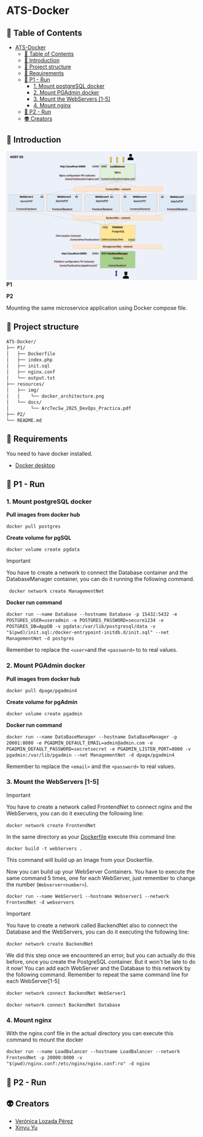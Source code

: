 # ATS-Docker
## 🧩​ Table of Contents
- [ATS-Docker](#ats-docker)
  - [🧩​ Table of Contents](#-table-of-contents)
  - [🌟 Introduction](#-introduction)
  - [​👀​ Project structure](#-project-structure)
  - [🚀​ Requirements](#-requirements)
  - [📝 P1 - Run](#-p1---run)
    - [1. Mount postgreSQL docker](#1-mount-postgresql-docker)
    - [2. Mount PGAdmin docker](#2-mount-pgadmin-docker)
    - [3. Mount the WebServers \[1-5\]](#3-mount-the-webservers-1-5)
    - [4. Mount nginx](#4-mount-nginx)
  - [📝 P2 - Run](#-p2---run)
  - [👽 Creators](#-creators)

## 🌟 Introduction
![Docker Architecture](/resources/img/docker_architecture.png)
**P1**



**P2**

Mounting the same microservice application using Docker compose file.
## ​👀​ Project structure
```shell
ATS-Docker/
├── P1/
│   ├── Dockerfile
│   ├── index.php
│   ├── init.sql
│   ├── nginx.conf
│   └── output.txt
├── resources/
│   ├── img/
│   |    └── docker_architecture.png
│   └── docs/
│        └── ArcTecSw_2025_DevOps_Practica.pdf
├── P2/
└── README.md
```

## 🚀​ Requirements
You need to have docker installed.
- [Docker desktop](https://www.docker.com/products/docker-desktop/)

## 📝 P1 - Run
### 1. Mount postgreSQL docker
**Pull images from docker hub**
```shell
docker pull postgres
```
**Create volume for pgSQL**
```shell
docker volume create pgdata
```

> [!IMPORTANT]
> You have to create a network to connect the Database container and the DatabaseManager container, you can do it running the following command.
>
> ``` docker network create ManagementNet```

**Docker run command**
```shell
docker run --name Database --hostname Database -p 15432:5432 -e POSTGRES_USER=useradmin -e POSTGRES_PASSWORD=secure1234 -e POSTGRES_DB=AppDB -v pgdata:/var/lib/postgresql/data -v "$(pwd)/init.sql:/docker-entrypoint-initdb.d/init.sql" --net ManagementNet -d postgres
```
Remember to replace the `<user>`and the `<password>` to to real values.


### 2. Mount PGAdmin docker
**Pull images from docker hub**
```shell
docker pull dpage/pgadmin4
```
**Create volume for pgAdmin**
```shell
docker volume create pgadmin
```
**Docker run command**
```shell
docker run --name DataBaseManager --hostname DataBaseManager -p 20001:8000 -e PGADMIN_DEFAULT_EMAIL=admin@admin.com -e PGADMIN_DEFAULT_PASSWORD=secretsecret -e PGADMIN_LISTEN_PORT=8000 -v pgadmin:/var/lib/pgadmin --net ManagementNet -d dpage/pgadmin4
```
Remember to replace the `<email>` and the `<password>` to real values.


### 3. Mount the WebServers [1-5]

> [!IMPORTANT]
> You have to create a network called FrontendNet to connect nginx and the WebServers, you can do it executing the following line:
> 
> ``` docker network create FrontendNet ```

In the same directory as your  [Dockerfile](/P1/Dockerfile) execute this command line:
```
docker build -t webServers . 
```
This command will build up an Image from your Dockerfile.

Now you can build up your WebServer Containers. You have to execute the same command 5 times, one for each WebServer, just remember to change the number (`Webserver<number>`).
```
docker run --name WebServer1 --hostname Webserver1 --network FrontendNet -d webservers
```
> [!IMPORTANT]
> You have to create a network called BackendNet also to connect the Database and the WebServers, you can do it executing the following line:
> 
> ``` docker network create BackendNet ```
>
> We did this step once we encountered an error, but you can actually do this before, once you create the PostgreSQL container. But it won't be late to do it now!
> You can add each WebServer and the Database to this network by the following command. Remember to repeat the same command line for each WebServer[1-5]
> 
> ``` docker network connect BackendNet WebServer1 ```
> 
> ``` docker network connect BackendNet Database ```

### 4. Mount nginx
With the nginx.conf file in the actual directory you can execute this command to mount the docker
```shell
docker run --name LoadBalancer --hostname LoadBalancer --network FrontendNet -p 20000:8000 -v "$(pwd)/nginx.conf:/etc/nginx/nginx.conf:ro" -d nginx
```

## 📝 P2 - Run

## 👽 Creators  
- [Verónica Lozada Pérez](https://github.com/veronloz)
- [Xinyu Yu](https://github.com/itsYu04)